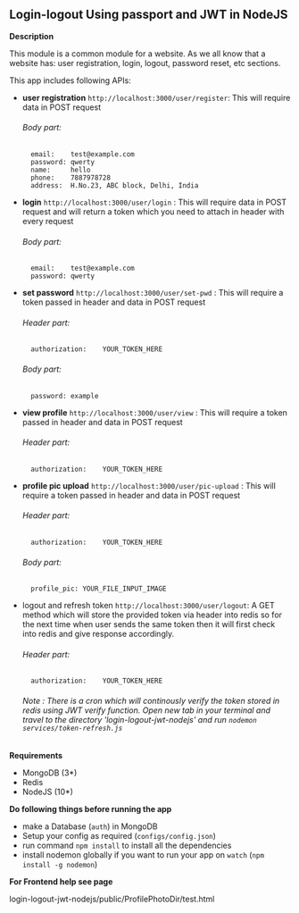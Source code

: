 
## Login-logout Using passport and JWT in NodeJS ##

**Description**

This module is a common module for a website. As we all know that a website has: user registration, login, logout, password reset, etc sections.

This app includes following APIs:
- **user registration** `http://localhost:3000/user/register`: This will require data in POST request

  ###### Body part:
  ```
    email:    test@example.com
    password: qwerty
    name:     hello
    phone:    7887978728
    address:  H.No.23, ABC block, Delhi, India
  ```
- **login** `http://localhost:3000/user/login` :  This will require data in POST request and will return a token which you need to attach in header with every request

  ###### Body part:
  ```
    email:    test@example.com
    password: qwerty
  ```
- **set password** `http://localhost:3000/user/set-pwd` : This will require a token passed in header and data in POST request

  ###### Header part:
  ```
    authorization:    YOUR_TOKEN_HERE
  ```
  ###### Body part:
  ```
    password: example
  ```
- **view profile** `http://localhost:3000/user/view` : This will require a token passed in header and data in POST request

  ###### Header part:
  ```
    authorization:    YOUR_TOKEN_HERE
  ```
- **profile pic upload** `http://localhost:3000/user/pic-upload` : This will require a token passed in header and data in POST request

  ###### Header part:
  ```
    authorization:    YOUR_TOKEN_HERE
  ```
  ###### Body part:
  ```
    profile_pic: YOUR_FILE_INPUT_IMAGE
  ```
- logout and refresh token `http://localhost:3000/user/logout`: A GET method which will store the provided token via header into redis so for the next time when user sends the same token then it will first check into redis and give response accordingly.

  ###### Header part:
  ```
    authorization:    YOUR_TOKEN_HERE
  ```

    ###### Note : There is a cron which will continously verify the token stored in redis using JWT verify function. Open new tab in your terminal and travel to the directory 'login-logout-jwt-nodejs' and run `nodemon services/token-refresh.js`

**Requirements**
- MongoDB (3*)
- Redis
- NodeJS (10*)

**Do following things before running the app**
- make a Database (`auth`) in MongoDB
- Setup your config as required (`configs/config.json`)
- run command `npm install` to install all the dependencies
- install nodemon globally if you want to run your app on `watch` (`npm install -g nodemon`)

**For Frontend help see page**

login-logout-jwt-nodejs/public/ProfilePhotoDir/test.html
